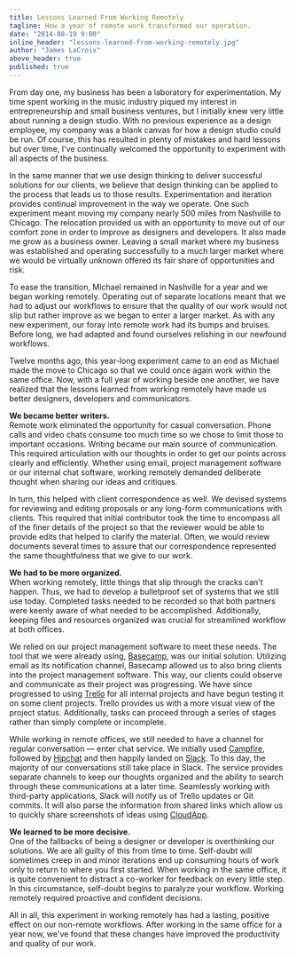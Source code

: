 ```yaml
---
title: Lessons Learned From Working Remotely
tagline: How a year of remote work transformed our operation.
date: "2014-08-19 9:00"
inline_header: "lessons-learned-from-working-remotely.jpg"
author: "James LaCroix"
above_header: true
published: true
---
```


From day one, my business has been a laboratory for experimentation. My time spent working in the music industry piqued my interest in entrepreneurship and small business ventures, but I initially knew very little about running a design studio. With no previous experience as a design employee, my company was a blank canvas for how a design studio could be run. Of course, this has resulted in plenty of mistakes and hard lessons but over time, I've continually welcomed the opportunity to experiment with all aspects of the business.

In the same manner that we use design thinking to deliver successful solutions for our clients, we believe that design thinking can be applied to the process that leads us to those results. Experimentation and iteration provides continual improvement in the way we operate. One such experiment meant moving my company nearly 500 miles from Nashville to Chicago. The relocation provided us with an opportunity to move out of our comfort zone in order to improve as designers and developers. It also made me grow as a business owner. Leaving a small market where my business was established and operating successfully to a much larger market where we would be virtually unknown offered its fair share of opportunities and risk.

To ease the transition, Michael remained in Nashville for a year and we began working remotely. Operating out of separate locations meant that we had to adjust our workflows to ensure that the quality of our work would not slip but rather improve as we began to enter a larger market. As with any new experiment, our foray into remote work had its bumps and bruises. Before long, we had adapted and found ourselves relishing in our newfound workflows.

Twelve months ago, this year-long experiment came to an end as Michael made the move to Chicago so that we could once again work within the same office. Now, with a full year of working beside one another, we have realized that the lessons learned from working remotely have made us better designers, developers and communicators.

**We became better writers.**  
Remote work eliminated the opportunity for casual conversation. Phone calls and video chats consume too much time so we chose to limit those to important occasions. Writing became our main source of communication. This required articulation with our thoughts in order to get our points across clearly and efficiently. Whether using email, project management software or our internal chat software, working remotely demanded deliberate thought when sharing our ideas and critiques.

In turn, this helped with client correspondence as well. We devised systems for reviewing and editing proposals or any long-form communications with clients. This required that initial contributor took the time to encompass all of the finer details of the project so that the reviewer would be able to provide edits that helped to clarify the material. Often, we would review documents several times to assure that our correspondence represented the same thoughtfulness that we give to our work.

**We had to be more organized.**  
When working remotely, little things that slip through the cracks can't happen. Thus, we had to develop a bulletproof set of systems that we still use today. Completed tasks needed to be recorded so that both partners were keenly aware of what needed to be accomplished. Additionally, keeping files and resources organized was crucial for streamlined workflow at both offices.

We relied on our project management software to meet these needs. The tool that we were already using, [Basecamp](https://basecamp.com/), was our initial solution. Utilizing email as its notification channel, Basecamp allowed us to also bring clients into the project management software. This way, our clients could observe and communicate as their project was progressing. We have since progressed to using [Trello](https://trello.com/jameslacroix/recommend) for all internal projects and have begun testing it on some client projects. Trello provides us with a more visual view of the project status. Additionally, tasks can proceed through a series of stages rather than simply complete or incomplete.

While working in remote offices, we still needed to have a channel for regular conversation &mdash; enter chat service. We initially used [Campfire](https://campfirenow.com/), followed by [Hipchat](https://www.hipchat.com/) and then happily landed on [Slack](https://slack.com/r/024l00bf-02533q4k). To this day, the majority of our conversations still take place in Slack. The service provides separate channels to keep our thoughts organized and the ability to search through these communications at a later time. Seamlessly working with third-party applications, Slack will notify us of Trello updates or Git commits. It will also parse the information from shared links which allow us to quickly share screenshots of ideas using [CloudApp](http://www.getcloudapp.com/).

**We learned to be more decisive.**  
One of the fallbacks of being a designer or developer is overthinking our solutions. We are all guilty of this from time to time. Self-doubt will sometimes creep in and minor iterations end up consuming hours of work only to return to where you first started. When working in the same office, it is quite convenient to distract a co-worker for feedback on every little step. In this circumstance, self-doubt begins to paralyze your workflow. Working remotely required proactive and confident decisions.

All in all, this experiment in working remotely has had a lasting, positive
effect on our non-remote workflows. After working in the
same office for a year now, we've found that these changes have improved the productivity and quality of our work.
